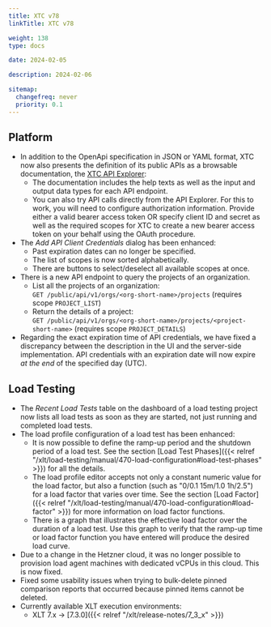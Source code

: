 ```yaml
---
title: XTC v78
linkTitle: XTC v78

weight: 138
type: docs

date: 2024-02-05

description: 2024-02-06

sitemap:
  changefreq: never
  priority: 0.1
---
```


## Platform

* In addition to the OpenApi specification in JSON or YAML format, XTC now also presents the definition of its public APIs as a browsable documentation, the [XTC API Explorer](https://xtc.xceptance.com/exploreApi):
    * The documentation includes the help texts as well as the input and output data types for each API endpoint.
    * You can also try API calls directly from the API Explorer. For this to work, you will need to configure authorization information. Provide either a valid bearer access token OR specify client ID and secret as well as the required scopes for XTC to create a new bearer access token on your behalf using the OAuth procedure.
* The *Add API Client Credentials* dialog has been enhanced:
    * Past expiration dates can no longer be specified.
    * The list of scopes is now sorted alphabetically.
    * There are buttons to select/deselect all available scopes at once.
* There is a new API endpoint to query the projects of an organization.
    * List all the projects of an organization:<br>
      `GET /public/api/v1/orgs/<org-short-name>/projects` (requires scope `PROJECT_LIST`)
    * Return the details of a project:<br>
      `GET /public/api/v1/orgs/<org-short-name>/projects/<project-short-name>` (requires scope `PROJECT_DETAILS`)
* Regarding the exact expiration time of API credentials, we have fixed a discrepancy between the description in the UI and the server-side implementation. API credentials with an expiration date will now expire *at the end* of the specified day (UTC).


## Load Testing

* The *Recent Load Tests* table on the dashboard of a load testing project now lists all load tests as soon as they are started, not just running and completed load tests.
* The load profile configuration of a load test has been enhanced:
    * It is now possible to define the ramp-up period and the shutdown period of a load test. See the section [Load Test Phases]({{< relref "/xlt/load-testing/manual/470-load-configuration#load-test-phases" >}}) for all the details.
    * The load profile editor accepts not only a constant numeric value for the load factor, but also a function (such as "0/0.1 15m/1.0 1h/2.5") for a load factor that varies over time. See the section [Load Factor]({{< relref "/xlt/load-testing/manual/470-load-configuration#load-factor" >}}) for more information on load factor functions.
    * There is a graph that illustrates the effective load factor over the duration of a load test. Use this graph to verify that the ramp-up time or load factor function you have entered will produce the desired load curve.
* Due to a change in the Hetzner cloud, it was no longer possible to provision load agent machines with dedicated vCPUs in this cloud. This is now fixed.
* Fixed some usability issues when trying to bulk-delete pinned comparison reports that occurred because pinned items cannot be deleted.
* Currently available XLT execution environments:
    * XLT 7.x → [7.3.0]({{< relref "/xlt/release-notes/7_3_x" >}})

